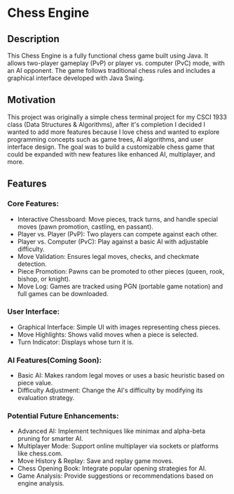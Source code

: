 # Chess Engine

## Description

This Chess Engine is a fully functional chess game built using Java. It allows two-player gameplay (PvP) or player vs. computer (PvC) mode, with an AI opponent. The game follows traditional chess rules and includes a graphical interface developed with Java Swing.

## Motivation

This project was originally a simple chess terminal project for my CSCI 1933 class (Data Structures & Algorithms), after it's completion I decided I wanted to add more features because I love chess and wanted to explore programming concepts such as game trees, AI algorithms, and user interface design. The goal was to build a customizable chess game that could be expanded with new features like enhanced AI, multiplayer, and more.

## Features

### Core Features:
- Interactive Chessboard: Move pieces, track turns, and handle special moves (pawn promotion, castling, en passant).
- Player vs. Player (PvP): Two players can compete against each other.
- Player vs. Computer (PvC): Play against a basic AI with adjustable difficulty.
- Move Validation: Ensures legal moves, checks, and checkmate detection.
- Piece Promotion: Pawns can be promoted to other pieces (queen, rook, bishop, or knight).
- Move Log: Games are tracked using PGN (portable game notation) and full games can be downloaded.

### User Interface:
- Graphical Interface: Simple UI with images representing chess pieces.
- Move Highlights: Shows valid moves when a piece is selected.
- Turn Indicator: Displays whose turn it is.

### AI Features(Coming Soon):
- Basic AI: Makes random legal moves or uses a basic heuristic based on piece value.
- Difficulty Adjustment: Change the AI's difficulty by modifying its evaluation strategy.

### Potential Future Enhancements:

- Advanced AI: Implement techniques like minimax and alpha-beta pruning for smarter AI.
- Multiplayer Mode: Support online multiplayer via sockets or platforms like chess.com.
- Move History & Replay: Save and replay game moves.
- Chess Opening Book: Integrate popular opening strategies for AI.
- Game Analysis: Provide suggestions or recommendations based on engine analysis.
